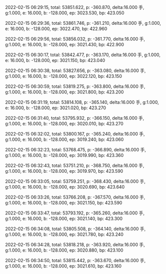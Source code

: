 2022-02-15 06:29:15, total: 53851.622, p: -360.870, delta:16.000 手, g:1.000, e: 16.000, b: -128.000, ep: 3023.530, bp: 423.050

2022-02-15 06:29:36, total: 53861.746, p: -361.210, delta:16.000 手, g:1.000, e: 16.000, b: -128.000, ep: 3022.470, bp: 422.960

2022-02-15 06:29:56, total: 53856.032, p: -361.770, delta:16.000 手, g:1.000, e: 16.000, b: -128.000, ep: 3021.430, bp: 422.900

2022-02-15 06:30:17, total: 53842.477, p: -363.170, delta:16.000 手, g:1.000, e: 16.000, b: -128.000, ep: 3021.150, bp: 423.040

2022-02-15 06:30:38, total: 53827.656, p: -363.080, delta:16.000 手, g:1.000, e: 16.000, b: -128.000, ep: 3022.120, bp: 423.150

2022-02-15 06:30:59, total: 53819.275, p: -363.800, delta:16.000 手, g:1.000, e: 16.000, b: -128.000, ep: 3021.800, bp: 423.200

2022-02-15 06:31:19, total: 53814.108, p: -365.140, delta:16.000 手, g:1.000, e: 16.000, b: -128.000, ep: 3021.020, bp: 423.270

2022-02-15 06:31:40, total: 53795.932, p: -366.150, delta:16.000 手, g:1.000, e: 16.000, b: -128.000, ep: 3020.010, bp: 423.270

2022-02-15 06:32:02, total: 53800.167, p: -365.240, delta:16.000 手, g:1.000, e: 16.000, b: -128.000, ep: 3019.240, bp: 423.060

2022-02-15 06:32:23, total: 53768.475, p: -366.890, delta:16.000 手, g:1.000, e: 16.000, b: -128.000, ep: 3019.990, bp: 423.360

2022-02-15 06:32:43, total: 53751.210, p: -368.750, delta:16.000 手, g:1.000, e: 16.000, b: -128.000, ep: 3019.970, bp: 423.590

2022-02-15 06:33:05, total: 53759.251, p: -368.430, delta:16.000 手, g:1.000, e: 16.000, b: -128.000, ep: 3020.690, bp: 423.640

2022-02-15 06:33:26, total: 53766.208, p: -367.570, delta:16.000 手, g:1.000, e: 16.000, b: -128.000, ep: 3021.150, bp: 423.590

2022-02-15 06:33:47, total: 53793.192, p: -365.260, delta:16.000 手, g:1.000, e: 16.000, b: -128.000, ep: 3021.140, bp: 423.300

2022-02-15 06:34:08, total: 53805.508, p: -364.140, delta:16.000 手, g:1.000, e: 16.000, b: -128.000, ep: 3021.780, bp: 423.240

2022-02-15 06:34:28, total: 53818.218, p: -363.920, delta:16.000 手, g:1.000, e: 16.000, b: -128.000, ep: 3020.880, bp: 423.100

2022-02-15 06:34:50, total: 53815.442, p: -363.670, delta:16.000 手, g:1.000, e: 16.000, b: -128.000, ep: 3021.610, bp: 423.160